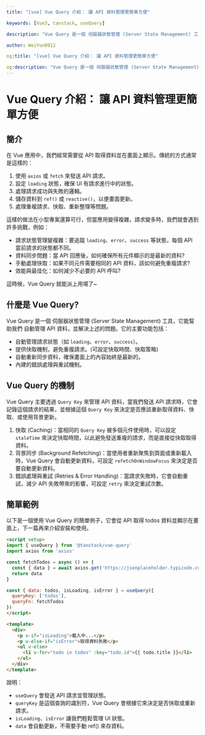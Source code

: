 ```yaml
---
title: "[vue] Vue Query 介紹： 讓 API 資料管理更簡單方便"

keywords: [Vue3, tanstack, useQuery]

description: "Vue Query 是一個 伺服器狀態管理 (Server State Management) 工具"

author: WeiYun0912

og:title: "[vue] Vue Query 介紹： 讓 API 資料管理更簡單方便"

og:description: "Vue Query 是一個 伺服器狀態管理 (Server State Management) 工具"
---
```


# Vue Query 介紹： 讓 API 資料管理更簡單方便

## 簡介

在 Vue 應用中，我們經常需要從 API 取得資料並在畫面上顯示。傳統的方式通常是這樣的：

1. 使用 `axios` 或 `fetch` 來發送 API 請求。
2. 設定 `loading` 狀態，確保 UI 有請求進行中的狀態。
3. 處理請求成功與失敗的邏輯。
4. 儲存資料到 `ref()` 或 `reactive()`，以便畫面更新。
5. 處理重複請求、快取、重新整理等問題。

這樣的做法在小型專案還算可行，但當應用變得複雜，請求變多時，我們就會遇到許多挑戰，例如：

-   請求狀態管理變複雜：要追蹤 `loading`、`error`、`success` 等狀態，每個 API 當前請求的狀態都不同。
-   資料同步問題：當 API 回應後，如何確保所有元件顯示的是最新的資料?
-   手動處理快取：如果不同元件需要相同的 API 資料，該如何避免重複請求?
-   效能與最佳化：如何減少不必要的 API 呼叫?

這時候，Vue Query 就能派上用場了~

## 什麼是 Vue Query?

Vue Query 是一個 伺服器狀態管理 (Server State Management) 工具，它能幫助我們 自動管理 API 資料，並解決上述的問題。它的主要功能包括：

-   自動管理請求狀態（如 `loading`、`error`、`success`）。
-   提供快取機制，避免重複請求。(可設定快取時間、快取策略)
-   自動重新同步資料，確保畫面上的內容始終是最新的。
-   內建的錯誤處理與重試機制。

## Vue Query 的機制

Vue Query 主要透過 `Query Key` 來管理 API 資料，當我們發送 API 請求時，它會記錄這個請求的結果，並根據這個 `Query Key` 來決定是否應該重新取得資料、快取、或使用背景更新。

1. 快取 (Caching)：當相同的 `Query Key` 被多個元件使用時，可以設定 `staleTime` 來決定快取時間，以此避免發送重複的請求，而是直接從快取取得資料。
2. 背景同步 (Background Refetching)：當使用者重新聚焦到頁面或重新載入時，Vue Query 會自動更新資料，可設定 `refetchOnWindowFocus` 來決定是否要自動更新資料。
3. 錯誤處理與重試 (Retries & Error Handling)：當請求失敗時，它會自動重試，減少 API 失敗帶來的影響，可設定 `retry` 來決定重試次數。

## 簡單範例

以下是一個使用 Vue Query 的簡單例子，它會從 API 取得 todos 資料並顯示在畫面上，下一篇再來介紹安裝和使用。

<!-- prettier-ignore -->
```html title='App.vue' showLineNumbers
<script setup>
import { useQuery } from '@tanstack/vue-query'
import axios from 'axios'

const fetchTodos = async () => {
  const { data } = await axios.get('https://jsonplaceholder.typicode.com/todos')
  return data
}

const { data: todos, isLoading, isError } = useQuery({
  queryKey: ['todos'],
  queryFn: fetchTodos
})
</script>

<template>
  <div>
    <p v-if="isLoading">載入中...</p>
    <p v-else-if="isError">取得資料失敗</p>
    <ul v-else>
      <li v-for="todo in todos" :key="todo.id">{{ todo.title }}</li>
    </ul>
  </div>
</template>
```

說明：

-   `useQuery` 會發送 API 請求並管理狀態。
-   `queryKey` 是這個查詢的識別符，Vue Query 會根據它來決定是否快取或重新請求。
-   `isLoading`、`isError` 讓我們輕鬆管理 UI 狀態。
-   `data` 會自動更新，不需要手動 ref() 來存資料。
